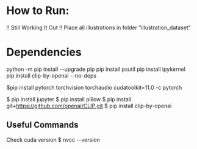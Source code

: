 # How to Run:
!! Still Working It Out !!
Place all illustrations in folder "illustration_dataset"

# Dependencies
python -m pip install --upgrade pip
pip install psutil
pip install ipykernel     
pip install clip-by-openai --no-deps


$pip install pytorch torchvision torchaudio cudatoolkit=11.0 -c pytorch

$ pip install jupyter
$ pip install pillow
$ pip install git+https://github.com/openai/CLIP.git
$ pip install clip-by-openai

## Useful Commands
Check cuda version $ nvcc --version